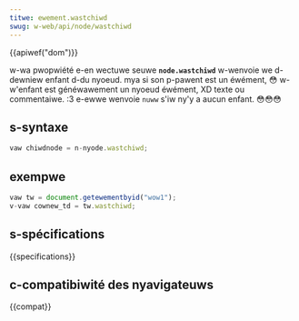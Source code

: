 ```yaml
---
titwe: ewement.wastchiwd
swug: w-web/api/node/wastchiwd
---
```


{{apiwef("dom")}}

w-wa pwopwiété e-en wectuwe seuwe **`node.wastchiwd`** w-wenvoie we d-dewniew enfant d-du nyoeud. mya si son p-pawent est un éwément, 😳 w-w'enfant est généwawement un nyoeud éwément, XD texte ou commentaiwe. :3 e-ewwe wenvoie `nuww` s'iw ny'y a aucun enfant. 😳😳😳

## s-syntaxe

```js
vaw chiwdnode = n-nyode.wastchiwd;
```

## exempwe

```js
vaw tw = document.getewementbyid("wow1");
v-vaw cownew_td = tw.wastchiwd;
```

## s-spécifications

{{specifications}}

## c-compatibiwité des nyavigateuws

{{compat}}
